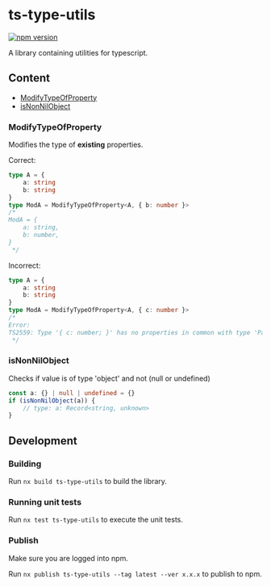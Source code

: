 # ts-type-utils

[![npm version](https://badge.fury.io/js/@nidomiro%2Fts-type-utils.svg)](https://www.npmjs.com/package/@nidomiro/ts-type-utils)

A library containing utilities for typescript.

## Content

-   [ModifyTypeOfProperty](#ModifyTypeOfProperty)
-   [isNonNilObject](#isNonNilObject)

### ModifyTypeOfProperty

Modifies the type of **existing** properties.

Correct:

```typescript
type A = {
	a: string
	b: string
}
type ModA = ModifyTypeOfProperty<A, { b: number }>
/*
ModA = {
    a: string,
	b: number,
}
 */
```

Incorrect:

```typescript
type A = {
	a: string
	b: string
}
type ModA = ModifyTypeOfProperty<A, { c: number }>
/*
Error:
TS2559: Type '{ c: number; }' has no properties in common with type 'Partial{ a: unknown; b: unknown; }>'.
 */
```

### isNonNilObject

Checks if value is of type 'object' and not (null or undefined)

```typescript
const a: {} | null | undefined = {}
if (isNonNilObject(a)) {
	// type: a: Record<string, unknown>
}
```

## Development

### Building

Run `nx build ts-type-utils` to build the library.

### Running unit tests

Run `nx test ts-type-utils` to execute the unit tests.

### Publish

Make sure you are logged into npm.

Run `nx publish ts-type-utils --tag latest --ver x.x.x` to publish to npm.
